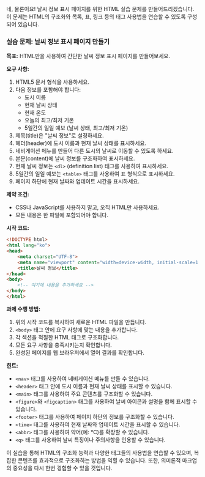 네, 물론이요! 날씨 정보 표시 페이지를 위한 HTML 실습 문제를 만들어드리겠습니다. 이 문제는 HTML의 구조화와 목록, 표, 링크 등의 태그 사용법을 연습할 수 있도록 구성되어 있습니다.

### 실습 문제: 날씨 정보 표시 페이지 만들기

**목표:**
HTML만을 사용하여 간단한 날씨 정보 표시 페이지를 만들어보세요.

**요구 사항:**

1. HTML5 문서 형식을 사용하세요.
2. 다음 정보를 포함해야 합니다:
   - 도시 이름
   - 현재 날씨 상태
   - 현재 온도
   - 오늘의 최고/최저 기온
   - 5일간의 일일 예보 (날씨 상태, 최고/최저 기온)
3. 제목(title)은 "날씨 정보"로 설정하세요.
4. 헤더(header)에 도시 이름과 현재 날씨 상태를 표시하세요.
5. 네비게이션 메뉴를 만들어 다른 도시의 날씨로 이동할 수 있도록 하세요.
6. 본문(content)에 날씨 정보를 구조화하여 표시하세요.
7. 현재 날씨 정보는 `<dl>` (definition list) 태그를 사용하여 표시하세요.
8. 5일간의 일일 예보는 `<table>` 태그를 사용하여 표 형식으로 표시하세요.
9. 페이지 하단에 현재 날짜와 업데이트 시간을 표시하세요.

**제약 조건:**
- CSS나 JavaScript를 사용하지 말고, 오직 HTML만 사용하세요.
- 모든 내용은 한 파일에 포함되어야 합니다.

**시작 코드:**
```html
<!DOCTYPE html>
<html lang="ko">
<head>
    <meta charset="UTF-8">
    <meta name="viewport" content="width=device-width, initial-scale=1.0">
    <title>날씨 정보</title>
</head>
<body>
    <!-- 여기에 내용을 추가하세요 -->
</body>
</html>
```

**과제 수행 방법:**
1. 위의 시작 코드를 복사하여 새로운 HTML 파일을 만듭니다.
2. `<body>` 태그 안에 요구 사항에 맞는 내용을 추가합니다.
3. 각 섹션을 적절한 HTML 태그로 구조화합니다.
4. 모든 요구 사항을 충족시키는지 확인합니다.
5. 완성된 페이지를 웹 브라우저에서 열어 결과를 확인합니다.

**힌트:**
- `<nav>` 태그를 사용하여 네비게이션 메뉴를 만들 수 있습니다.
- `<header>` 태그 안에 도시 이름과 현재 날씨 상태를 표시할 수 있습니다.
- `<main>` 태그를 사용하여 주요 콘텐츠를 구조화할 수 있습니다.
- `<figure>`와 `<figcaption>` 태그를 사용하여 날씨 아이콘과 설명을 함께 표시할 수 있습니다.
- `<footer>` 태그를 사용하여 페이지 하단의 정보를 구조화할 수 있습니다.
- `<time>` 태그를 사용하여 현재 날짜와 업데이트 시간을 표시할 수 있습니다.
- `<abbr>` 태그를 사용하여 약어(예: °C)를 확장할 수 있습니다.
- `<q>` 태그를 사용하여 날씨 특징이나 주의사항을 인용할 수 있습니다.

이 실습을 통해 HTML의 구조화 능력과 다양한 태그들의 사용법을 연습할 수 있으며, 복잡한 콘텐츠를 효과적으로 구조화하는 방법을 익힐 수 있습니다. 또한, 의미론적 마크업의 중요성을 다시 한번 경험할 수 있을 것입니다.